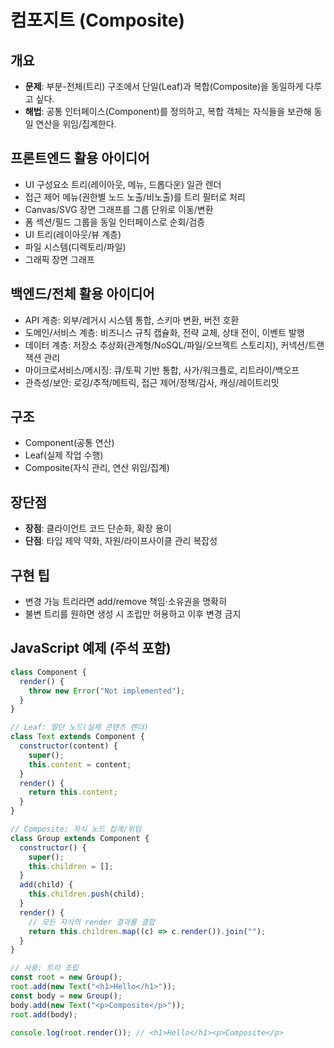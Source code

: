 # 컴포지트 (Composite)

## 개요

- **문제**: 부분-전체(트리) 구조에서 단일(Leaf)과 복합(Composite)을 동일하게 다루고 싶다.
- **해법**: 공통 인터페이스(Component)를 정의하고, 복합 객체는 자식들을 보관해 동일 연산을 위임/집계한다.

## 프론트엔드 활용 아이디어

- UI 구성요소 트리(레이아웃, 메뉴, 드롭다운) 일관 렌더
- 접근 제어 메뉴(권한별 노드 노출/비노출)를 트리 필터로 처리
- Canvas/SVG 장면 그래프를 그룹 단위로 이동/변환
- 폼 섹션/필드 그룹을 동일 인터페이스로 순회/검증
- UI 트리(레이아웃/뷰 계층)
- 파일 시스템(디렉토리/파일)
- 그래픽 장면 그래프

## 백엔드/전체 활용 아이디어

- API 계층: 외부/레거시 시스템 통합, 스키마 변환, 버전 호환
- 도메인/서비스 계층: 비즈니스 규칙 캡슐화, 전략 교체, 상태 전이, 이벤트 발행
- 데이터 계층: 저장소 추상화(관계형/NoSQL/파일/오브젝트 스토리지), 커넥션/트랜잭션 관리
- 마이크로서비스/메시징: 큐/토픽 기반 통합, 사가/워크플로, 리트라이/백오프
- 관측성/보안: 로깅/추적/메트릭, 접근 제어/정책/감사, 캐싱/레이트리밋

## 구조

- Component(공통 연산)
- Leaf(실제 작업 수행)
- Composite(자식 관리, 연산 위임/집계)

## 장단점

- **장점**: 클라이언트 코드 단순화, 확장 용이
- **단점**: 타입 제약 약화, 자원/라이프사이클 관리 복잡성

## 구현 팁

- 변경 가능 트리라면 add/remove 책임·소유권을 명확히
- 불변 트리를 원하면 생성 시 조립만 허용하고 이후 변경 금지

## JavaScript 예제 (주석 포함)

```javascript
class Component {
  render() {
    throw new Error("Not implemented");
  }
}

// Leaf: 말단 노드(실제 콘텐츠 렌더)
class Text extends Component {
  constructor(content) {
    super();
    this.content = content;
  }
  render() {
    return this.content;
  }
}

// Composite: 자식 노드 집계/위임
class Group extends Component {
  constructor() {
    super();
    this.children = [];
  }
  add(child) {
    this.children.push(child);
  }
  render() {
    // 모든 자식의 render 결과를 결합
    return this.children.map((c) => c.render()).join("");
  }
}

// 사용: 트리 조립
const root = new Group();
root.add(new Text("<h1>Hello</h1>"));
const body = new Group();
body.add(new Text("<p>Composite</p>"));
root.add(body);

console.log(root.render()); // <h1>Hello</h1><p>Composite</p>
```
